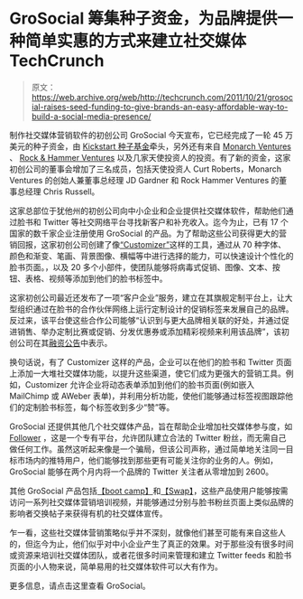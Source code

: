 # GroSocial 筹集种子资金，为品牌提供一种简单实惠的方式来建立社交媒体 TechCrunch

> 原文：<https://web.archive.org/web/http://techcrunch.com/2011/10/21/grosocial-raises-seed-funding-to-give-brands-an-easy-affordable-way-to-build-a-social-media-presence/>

制作社交媒体营销软件的初创公司 GroSocial 今天宣布，它已经完成了一轮 45 万美元的种子资金，由 [Kickstart 种子基金](https://web.archive.org/web/20230203133131/http://www.kickstartseedfund.com/)牵头，另外还有来自 [Monarch Ventures](https://web.archive.org/web/20230203133131/http://www.monarchvc.com/) 、 [Rock & Hammer Ventures](https://web.archive.org/web/20230203133131/http://www.rockandhammerventures.com/) 以及几家天使投资人的投资。有了新的资金，这家初创公司的董事会增加了三名成员，包括天使投资人 Curt Roberts，Monarch Ventures 的创始人兼董事总经理 JD Gardner 和 Rock Hammer Ventures 的董事总经理 Chris Russell。

这家总部位于犹他州的初创公司向中小企业和企业提供社交媒体软件，帮助他们通过脸书和 Twitter 等社交网络平台寻找新客户和补充收入。迄今为止，已有 17 个国家的数千家企业注册使用 GroSocial 的产品。为了帮助这些公司获得更大的营销回报，这家初创公司创建了像[“Customizer”](https://web.archive.org/web/20230203133131/http://customizer.grosocial.com/)这样的工具，通过从 70 种字体、颜色和渐变、笔画、背景图像、横幅等中进行选择的能力，可以快速设计个性化的脸书页面。，以及 20 多个小部件，使团队能够将病毒式促销、图像、文本、按钮、表格、视频等添加到他们的脸书标签中。

这家初创公司最近还发布了一项“客户企业”服务，建立在其旗舰定制平台上，让大型组织通过在脸书的合作伙伴网络上运行定制设计的促销标签来发展自己的品牌。反过来，该平台使这些合作公司能够“认识到与更大品牌相关联的好处，并通过促进销售、举办定制比赛或促销、分发优惠券或添加精彩视频来利用该品牌”，该初创公司在其[融资公告](https://web.archive.org/web/20230203133131/http://www.marketwatch.com/story/grosocial-closes-seed-funding-round-adds-three-new-board-members-2011-10-19)中表示。

换句话说，有了 Customizer 这样的产品，企业可以在他们的脸书和 Twitter 页面上添加一大堆社交媒体功能，以提升这些渠道，使它们成为更强大的营销工具。例如，Customizer 允许企业将动态表单添加到他们的脸书页面(例如嵌入 MailChimp 或 AWeber 表单)，并利用分析功能，使他们能够通过标签视图跟踪他们的定制脸书标签，每个标签收到多少“赞”等。

GroSocial 还提供其他几个社交媒体产品，旨在帮助企业增加社交媒体参与度，如 [Follower](https://web.archive.org/web/20230203133131/http://follower.grosocial.com/) ，这是一个专有平台，允许团队建立合法的 Twitter 粉丝，而无需自己做任何工作。虽然这听起来像是一个骗局，但该公司声称，通过简单地关注同一目标市场内的推特用户，他们能够找到那些更有可能关注你的业务的人。例如，GroSocial 能够在两个月内将一个品牌的 Twitter 关注者从零增加到 2600。

其他 GroSocial 产品包括[【boot camp】](https://web.archive.org/web/20230203133131/http://bootcamp.grosocial.com/)和[【Swap】](https://web.archive.org/web/20230203133131/http://swap.grosocial.com/)，这些产品使用户能够按需访问一系列社交媒体营销培训视频，并能够通过分别与脸书粉丝页面上类似品牌的影响者交换帖子来获得有机的社交媒体宣传。

乍一看，这些社交媒体营销策略似乎并不深刻，就像他们甚至可能有来自这些人的，但迄今为止，他们似乎对中小企业产生了真正的效果。对于那些没有很多时间或资源来培训社交媒体团队，或者花很多时间来管理和建立 Twitter feeds 和脸书页面的小人物来说，简单易用的社交媒体软件可以大有作为。

更多信息，请点击这里查看 GroSocial。